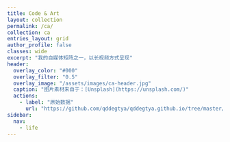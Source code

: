 ```yaml
---
title: Code & Art
layout: collection
permalink: /ca/
collection: ca
entries_layout: grid
author_profile: false
classes: wide
excerpt: "我的自媒体矩阵之一，以长视频方式呈现"
header:
  overlay_color: "#000"
  overlay_filter: "0.5"
  overlay_image: "/assets/images/ca-header.jpg"
  caption: "图片素材来自于：[Unsplash](https://unsplash.com/)"
  actions:
    - label: "原始数据"
      url: "https://github.com/qddegtya/qddegtya.github.io/tree/master/_ca"
sidebar:
  nav:
    - life
---
```

